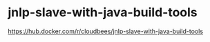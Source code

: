 # jnlp-slave-with-java-build-tools
https://hub.docker.com/r/cloudbees/jnlp-slave-with-java-build-tools